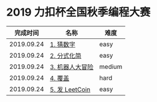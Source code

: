 # 2019 力扣杯全国秋季编程大赛

**完成时间**|**名称**|**难度**
------------|--------|------------
2019.09.24|[1. 猜数字](./1.%20猜数字)|easy
2019.09.24|[2. 分式化简](./2.%20分式化简)|easy
2019.09.24|[3. 机器人大冒险](./3.%20机器人大冒险)|medium
2019.09.24|[4. 覆盖](./4.%20覆盖)|hard
2019.09.24|[5. 发 LeetCoin](./5.%20发%20LeetCoin)|easy
